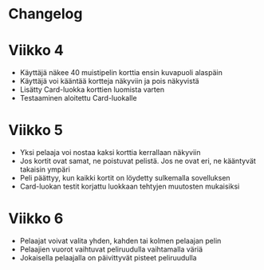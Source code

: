 # Changelog

# Viikko 4
- Käyttäjä näkee 40 muistipelin korttia ensin kuvapuoli alaspäin
- Käyttäjä voi kääntää kortteja näkyviin ja pois näkyvistä
- Lisätty Card-luokka korttien luomista varten
- Testaaminen aloitettu Card-luokalle

# Viikko 5
- Yksi pelaaja voi nostaa kaksi korttia kerrallaan näkyviin
- Jos kortit ovat samat, ne poistuvat pelistä. Jos ne ovat eri, ne kääntyvät takaisin ympäri
- Peli päättyy, kun kaikki kortit on löydetty sulkemalla sovelluksen
- Card-luokan testit korjattu luokkaan tehtyjen muutosten mukaisiksi

# Viikko 6
- Pelaajat voivat valita yhden, kahden tai kolmen pelaajan pelin
- Pelaajien vuorot vaihtuvat peliruudulla vaihtamalla väriä
- Jokaisella pelaajalla on päivittyvät pisteet peliruudulla
